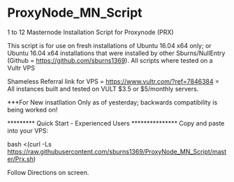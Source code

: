 # ProxyNode_MN_Script

1 to 12 Masternode Installation Script for Proxynode (PRX)

This script is for use on fresh installations of Ubuntu 16.04 x64 only; or Ubuntu 16.04 x64 installations that were installed by other Sburns/NullEntry (Github = https://github.com/sburns1369).  All scripts where tested on a Vultr VPS

Shameless Referral link for VPS = https://www.vultr.com/?ref=7846384 = All instances built and tested on VULT $3.5 or $5/monthly servers.

***For New insatllation Only as of yesterday; backwards compatibility is being worked on!

*********  Quick Start - Experienced Users ***************
Copy and paste into your VPS:

bash <(curl -Ls https://raw.githubusercontent.com/sburns1369/ProxyNode_MN_Script/master/Prx.sh)

Follow Directions on screen.
